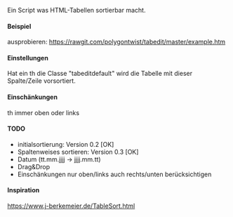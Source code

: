 Ein Script was HTML-Tabellen sortierbar macht.

#### Beispiel ####
ausprobieren: https://rawgit.com/polygontwist/tabedit/master/example.htm


#### Einstellungen ####
Hat ein th die Classe "tabeditdefault" wird die Tabelle mit dieser Spalte/Zeile vorsortiert.

#### Einschänkungen ####
th immer oben oder links

#### TODO ####
* initialsortierung: Version 0.2 [OK]
* Spaltenweises sortieren: Version 0.3 [OK]
* Datum (tt.mm.jjjj -> jjjj.mm.tt)
* Drag&Drop
* Einschänkungen nur oben/links auch rechts/unten berücksichtigen

#### Inspiration ####
https://www.j-berkemeier.de/TableSort.html
